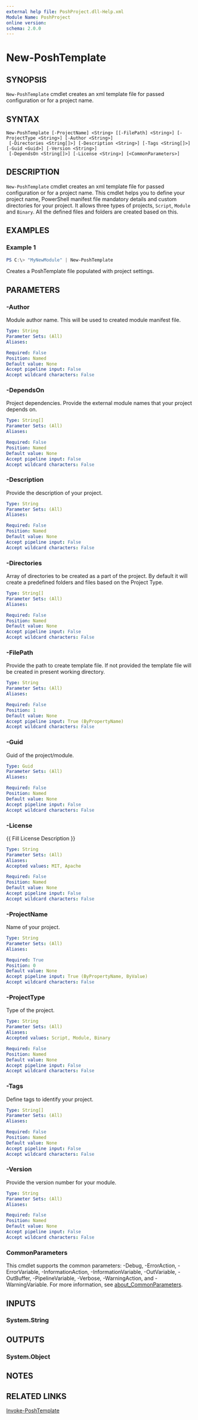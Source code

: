 ```yaml
---
external help file: PoshProject.dll-Help.xml
Module Name: PoshProject
online version:
schema: 2.0.0
---
```


# New-PoshTemplate

## SYNOPSIS
`New-PoshTemplate` cmdlet creates an xml template file for passed configuration or for a project name. 

## SYNTAX

```
New-PoshTemplate [-ProjectName] <String> [[-FilePath] <String>] [-ProjectType <String>] [-Author <String>]
 [-Directories <String[]>] [-Description <String>] [-Tags <String[]>] [-Guid <Guid>] [-Version <String>]
 [-DependsOn <String[]>] [-License <String>] [<CommonParameters>]
```

## DESCRIPTION
`New-PoshTemplate` cmdlet creates an xml template file for passed configuration or for a project name. This cmdlet helps you to define 
your project name, PowerShell manifest file mandatory details and custom directories for your project. It allows three types of projects,
`Script`, `Module` and `Binary`. All the defined files and folders are created based on this.

## EXAMPLES

### Example 1
```powershell
PS C:\> "MyNewModule" | New-PoshTemplate
```

Creates a PoshTemplate file populated with project settings.

## PARAMETERS

### -Author
Module author name. This will be used to created module manifest file.

```yaml
Type: String
Parameter Sets: (All)
Aliases:

Required: False
Position: Named
Default value: None
Accept pipeline input: False
Accept wildcard characters: False
```

### -DependsOn
Project dependencies. Provide the external module names that your project depends on.

```yaml
Type: String[]
Parameter Sets: (All)
Aliases:

Required: False
Position: Named
Default value: None
Accept pipeline input: False
Accept wildcard characters: False
```

### -Description
Provide the description of your project.

```yaml
Type: String
Parameter Sets: (All)
Aliases:

Required: False
Position: Named
Default value: None
Accept pipeline input: False
Accept wildcard characters: False
```

### -Directories
Array of directories to be created as a part of the project. By default it will create a predefined folders and files based on the Project Type.

```yaml
Type: String[]
Parameter Sets: (All)
Aliases:

Required: False
Position: Named
Default value: None
Accept pipeline input: False
Accept wildcard characters: False
```

### -FilePath
Provide the path to create template file. If not provided the template file will be created in present working directory.

```yaml
Type: String
Parameter Sets: (All)
Aliases:

Required: False
Position: 1
Default value: None
Accept pipeline input: True (ByPropertyName)
Accept wildcard characters: False
```

### -Guid
Guid of the project/module.

```yaml
Type: Guid
Parameter Sets: (All)
Aliases:

Required: False
Position: Named
Default value: None
Accept pipeline input: False
Accept wildcard characters: False
```

### -License
{{ Fill License Description }}

```yaml
Type: String
Parameter Sets: (All)
Aliases:
Accepted values: MIT, Apache

Required: False
Position: Named
Default value: None
Accept pipeline input: False
Accept wildcard characters: False
```

### -ProjectName
Name of your project.

```yaml
Type: String
Parameter Sets: (All)
Aliases:

Required: True
Position: 0
Default value: None
Accept pipeline input: True (ByPropertyName, ByValue)
Accept wildcard characters: False
```

### -ProjectType
Type of the project.

```yaml
Type: String
Parameter Sets: (All)
Aliases:
Accepted values: Script, Module, Binary

Required: False
Position: Named
Default value: None
Accept pipeline input: False
Accept wildcard characters: False
```

### -Tags
Define tags to identify your project.

```yaml
Type: String[]
Parameter Sets: (All)
Aliases:

Required: False
Position: Named
Default value: None
Accept pipeline input: False
Accept wildcard characters: False
```

### -Version
Provide the version number for your module.

```yaml
Type: String
Parameter Sets: (All)
Aliases:

Required: False
Position: Named
Default value: None
Accept pipeline input: False
Accept wildcard characters: False
```

### CommonParameters
This cmdlet supports the common parameters: -Debug, -ErrorAction, -ErrorVariable, -InformationAction, -InformationVariable, -OutVariable, -OutBuffer, -PipelineVariable, -Verbose, -WarningAction, and -WarningVariable. For more information, see [about_CommonParameters](http://go.microsoft.com/fwlink/?LinkID=113216).

## INPUTS

### System.String

## OUTPUTS

### System.Object
## NOTES

## RELATED LINKS

[Invoke-PoshTemplate](https://github.com/IndividualsinDemand/PoshProject/blob/master/docs/Invoke-PoshTemplate.md)